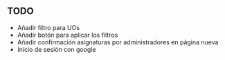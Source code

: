 ## TODO

- Añadir filtro para UOs
- Añadir botón para aplicar los filtros
- Añadir confirmación asignaturas por administradores en página nueva
- Inicio de sesión con google